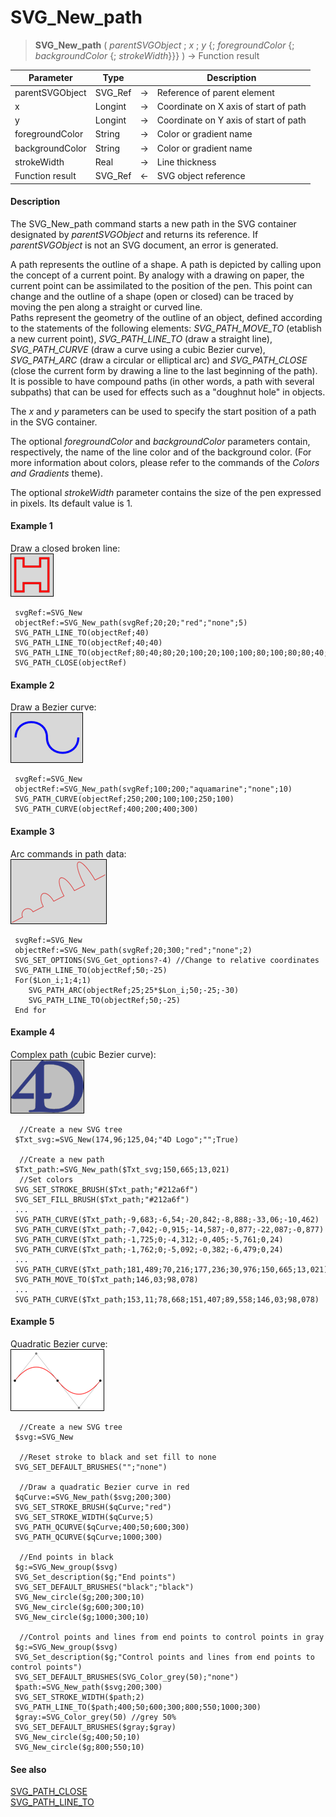 # SVG_New_path

>**SVG_New_path** ( *parentSVGObject* ; *x* ; *y* {; *foregroundColor* {; *backgroundColor* {; *strokeWidth*}}} ) -> Function result

| Parameter | Type |  | Description |
| --- | --- | --- | --- |
| parentSVGObject | SVG_Ref | &#8594; | Reference of parent element |
| x | Longint | &#8594; | Coordinate on X axis of start of path |
| y | Longint | &#8594; | Coordinate on Y axis of start of path |
| foregroundColor | String | &#8594; | Color or gradient name |
| backgroundColor | String | &#8594; | Color or gradient name |
| strokeWidth | Real | &#8594; | Line thickness |
| Function result | SVG_Ref | &#8592; | SVG object reference |



#### Description 

The SVG\_New\_path command starts a new path in the SVG container designated by *parentSVGObject* and returns its reference. If *parentSVGObject* is not an SVG document, an error is generated.

A path represents the outline of a shape. A path is depicted by calling upon the concept of a current point. By analogy with a drawing on paper, the current point can be assimilated to the position of the pen. This point can change and the outline of a shape (open or closed) can be traced by moving the pen along a straight or curved line.  
Paths represent the geometry of the outline of an object, defined according to the statements of the following elements: *SVG\_PATH\_MOVE\_TO* (etablish a new current point), *SVG\_PATH\_LINE\_TO* (draw a straight line), *SVG\_PATH\_CURVE* (draw a curve using a cubic Bezier curve), *SVG\_PATH\_ARC* (draw a circular or elliptical arc) and *SVG\_PATH\_CLOSE* (close the current form by drawing a line to the last beginning of the path). It is possible to have compound paths (in other words, a path with several subpaths) that can be used for effects such as a "doughnut hole" in objects.

The *x* and *y* parameters can be used to specify the start position of a path in the SVG container.

The optional *foregroundColor* and *backgroundColor* parameters contain, respectively, the name of the line color and of the background color. (For more information about colors, please refer to the commands of the *Colors and Gradients* theme).

The optional *strokeWidth* parameter contains the size of the pen expressed in pixels. Its default value is 1.

#### Example 1 

Draw a closed broken line:  
![](../images/pict195198.en.png)

```4d
 svgRef:=SVG_New
 objectRef:=SVG_New_path(svgRef;20;20;"red";"none";5)
 SVG_PATH_LINE_TO(objectRef;40)
 SVG_PATH_LINE_TO(objectRef;40;40)
 SVG_PATH_LINE_TO(objectRef;80;40;80;20;100;20;100;100;80;100;80;80;40;80;40;100;20;100)
 SVG_PATH_CLOSE(objectRef)
```

#### Example 2 

Draw a Bezier curve:  
![](../images/pict195199.en.png)

```4d
 svgRef:=SVG_New
 objectRef:=SVG_New_path(svgRef;100;200;"aquamarine";"none";10)
 SVG_PATH_CURVE(objectRef;250;200;100;100;250;100)
 SVG_PATH_CURVE(objectRef;400;200;400;300)
```

#### Example 3 

Arc commands in path data:  
![](../images/pict195200.en.png)

```4d
 svgRef:=SVG_New
 objectRef:=SVG_New_path(svgRef;20;300;"red";"none";2)
 SVG_SET_OPTIONS(SVG_Get_options?-4) //Change to relative coordinates
 SVG_PATH_LINE_TO(objectRef;50;-25)
 For($Lon_i;1;4;1)
    SVG_PATH_ARC(objectRef;25;25*$Lon_i;50;-25;-30)
    SVG_PATH_LINE_TO(objectRef;50;-25)
 End for
```

#### Example 4 

Complex path (cubic Bezier curve):  
![](../images/pict195201.en.png) 

```4d
  //Create a new SVG tree
 $Txt_svg:=SVG_New(174,96;125,04;"4D Logo";"";True)
 
  //Create a new path
 $Txt_path:=SVG_New_path($Txt_svg;150,665;13,021)
  //Set colors
 SVG_SET_STROKE_BRUSH($Txt_path;"#212a6f")
 SVG_SET_FILL_BRUSH($Txt_path;"#212a6f")
 ...
 SVG_PATH_CURVE($Txt_path;-9,683;-6,54;-20,842;-8,888;-33,06;-10,462)
 SVG_PATH_CURVE($Txt_path;-7,042;-0,915;-14,587;-0,877;-22,087;-0,877)
 SVG_PATH_CURVE($Txt_path;-1,725;0;-4,312;-0,405;-5,761;0,24)
 SVG_PATH_CURVE($Txt_path;-1,762;0;-5,092;-0,382;-6,479;0,24)
 ...
 SVG_PATH_CURVE($Txt_path;181,489;70,216;177,236;30,976;150,665;13,021)
 SVG_PATH_MOVE_TO($Txt_path;146,03;98,078)
 ...
 SVG_PATH_CURVE($Txt_path;153,11;78,668;151,407;89,558;146,03;98,078)
```

#### Example 5 

Quadratic Bezier curve:  
![](../images/pict195202.en.png)

```4d
  //Create a new SVG tree
 $svg:=SVG_New
 
  //Reset stroke to black and set fill to none
 SVG_SET_DEFAULT_BRUSHES("";"none")
 
  //Draw a quadratic Bezier curve in red
 $qCurve:=SVG_New_path($svg;200;300)
 SVG_SET_STROKE_BRUSH($qCurve;"red")
 SVG_SET_STROKE_WIDTH($qCurve;5)
 SVG_PATH_QCURVE($qCurve;400;50;600;300)
 SVG_PATH_QCURVE($qCurve;1000;300)
 
  //End points in black
 $g:=SVG_New_group($svg)
 SVG_Set_description($g;"End points")
 SVG_SET_DEFAULT_BRUSHES("black";"black")
 SVG_New_circle($g;200;300;10)
 SVG_New_circle($g;600;300;10)
 SVG_New_circle($g;1000;300;10)
 
  //Control points and lines from end points to control points in gray
 $g:=SVG_New_group($svg)
 SVG_Set_description($g;"Control points and lines from end points to control points")
 SVG_SET_DEFAULT_BRUSHES(SVG_Color_grey(50);"none")
 $path:=SVG_New_path($svg;200;300)
 SVG_SET_STROKE_WIDTH($path;2)
 SVG_PATH_LINE_TO($path;400;50;600;300;800;550;1000;300)
 $gray:=SVG_Color_grey(50) //grey 50%
 SVG_SET_DEFAULT_BRUSHES($gray;$gray)
 SVG_New_circle($g;400;50;10)
 SVG_New_circle($g;800;550;10)
```

#### See also 

[SVG\_PATH\_CLOSE](SVG%5FPATH%5FCLOSE.md)  
[SVG\_PATH\_LINE\_TO](SVG%5FPATH%5FLINE%5FTO.md)  